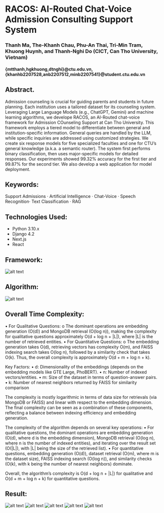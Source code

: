 # RACOS: AI-Routed Chat-Voice Admission Consulting Support System

### Thanh Ma, The-Khanh Chau, Phu-An Thai, Tri-Min Tram, Khuong Huynh, and Thanh-Nghi Do (CICT, Can Tho University, Vietnam)
#### {mtthanh,hgkhuong,dtnghi}@ctu.edu.vn, {khanhb2207528,anb2207512,minb2207541}@student.ctu.edu.vn


## Abstract. 
Admission counseling is crucial for guiding parents and students in future planning. Each institution uses a tailored dataset for its counseling system. Leveraging Large Language Models (e.g., ChatGPT, Gemini) and machine learning algorithms, we develope RACOS, an AI-Routed chat-voice framework for Admission COunseling Support at Can Tho University. This framework employs a tiered model to differentiate between general and institution-specific information. General queries are handled by the LLM, while specific inquiries are addressed using customized strategies. We create six response models for five specialized faculties and one for CTU’s general knowledge (a.k.a. a semantic router). The system first performs binary classification, then uses major-specific models for detailed responses. Our experiments showed 99.32% accuracy for the first tier and 99.87% for the second tier. We also develop a web application for model deployment.


## Keywords: 
Support Admissions · Artificial Intelligence · Chat-Voice · Speech Recognition· Text Classification · RAG

## Technologies Used:
- Python 3.10.x
- Django 4.2
- Next.js
- React

## Framework:
![alt text](img/framework.png)

## Algorithm:
![alt text](img/algorithm1.png)

## Overall Time Complexity:
• For Qualitative Questions:
    o The dominant operations are embedding generation (O(d)) and MongoDB retrieval (O(log n)), making the complexity for qualitative questions approximately O(d + log n + |L|), where |L| is the number of retrieved entities.
• For Quantitative Questions:
    o The embedding generation takes O(d), retrieving vectors has complexity O(m), and FAISS indexing search takes O(log n), followed by a similarity check that takes O(k). Thus, the overall complexity is approximately O(d + m + log n + k).

Key Factors:
    • d: Dimensionality of the embeddings (depends on the embedding models like GTE Large, PhoBERT).
    • n: Number of indexed vectors/entities.
    • m: Size of the dataset in terms of question-answer pairs.
    • k: Number of nearest neighbors returned by FAISS for similarity comparison

The complexity is mostly logarithmic in terms of data size for retrievals (via MongoDB or FAISS) and linear with respect to the embedding dimension. The final complexity can be seen as a combination of these components, reflecting a balance between indexing efficiency and embedding generation.

The complexity of the algorithm depends on several key operations:
    • For qualitative questions, the dominant operations are embedding generation (O(d), where d is the embedding dimension), MongoDB retrieval (O(log n), where n is the number of indexed entities), and iterating over the result set (O(|L|), with |L| being the size of the retrieved list).
    • For quantitative questions, embedding generation (O(d)), dataset retrieval (O(m), where m is the dataset size), FAISS indexing search (O(log n)), and similarity checks (O(k), with k being the number of nearest neighbors) dominate.

Overall, the algorithm’s complexity is O(d + log n + |L|) for qualitative and O(d + m + log n + k) for quantitative questions.


## Result:
![alt text](img/result1.jpg)
![alt text](img/result2.jpg)
![alt text](img/result3.jpg)
![alt text](img/result4.jpg)
![alt text](img/result5.jpg)
